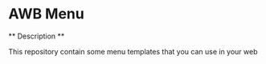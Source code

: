 # AWB Menu

** Description **

This repository contain some menu templates that you can use in your web
